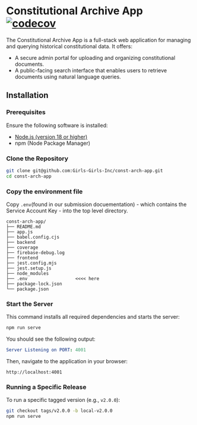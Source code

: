 # Constitutional Archive App  [![codecov](https://codecov.io/gh/Girls-Girls-Inc/const-arch-app/branch/testing/graph/badge.svg?token=J1DBE6H4OW)](https://codecov.io/gh/Girls-Girls-Inc/const-arch-app)

The Constitutional Archive App is a full-stack web application for managing and querying historical constitutional data. It offers:

- A secure admin portal for uploading and organizing constitutional documents.
- A public-facing search interface that enables users to retrieve documents using natural language queries.

## Installation

### Prerequisites

Ensure the following software is installed:

- [Node.js (version 18 or higher)](https://nodejs.org/)
- npm (Node Package Manager)

### Clone the Repository

```bash
git clone git@github.com:Girls-Girls-Inc/const-arch-app.git
cd const-arch-app
```

### Copy the environment file
Copy `.env`(found in our submission docuementation) - which contains the Service Account Key - into the top level directory.

```
const-arch-app/
├── README.md
├── app.js
├── babel.config.cjs
├── backend
├── coverage
├── firebase-debug.log
├── frontend
├── jest.config.mjs
├── jest.setup.js
├── node_modules
├── .env                  <<<< here
├── package-lock.json
└── package.json
```

### Start the Server

This command installs all required dependencies and starts the server:

```bash
npm run serve
```

You should see the following output:

```yaml
Server Listening on PORT: 4001
```

Then, navigate to the application in your browser:

```
http://localhost:4001
```

### Running a Specific Release

To run a specific tagged version (e.g., `v2.0.0`):

```bash
git checkout tags/v2.0.0 -b local-v2.0.0
npm run serve
```


